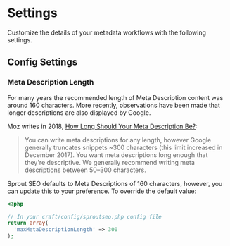 # Settings

Customize the details of your metadata workflows with the following settings.

## Config Settings

### Meta Description Length

For many years the recommended length of Meta Description content was around 160 characters. More recently, observations have been made that longer descriptions are also displayed by Google.

Moz writes in 2018, [How Long Should Your Meta Description Be?](https://moz.com/blog/how-long-should-your-meta-description-be-2018):

> You can write meta descriptions for any length, however Google generally truncates snippets ~300 characters (this limit increased in December 2017). You want meta descriptions long enough that they're descriptive. We generally recommend writing meta descriptions between 50–300 characters.

Sprout SEO defaults to Meta Descriptions of 160 characters, however, you can update this to your preference. To override the default value:
  
 ``` php
 <?php 
 
 // In your craft/config/sproutseo.php config file
 return array(
   'maxMetaDescriptionLength' => 300
 );
  ```